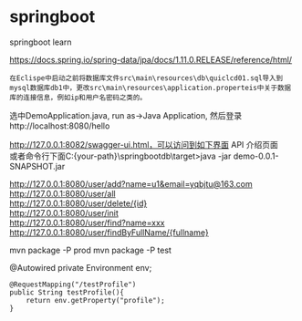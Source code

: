 # springboot
springboot learn

https://docs.spring.io/spring-data/jpa/docs/1.11.0.RELEASE/reference/html/  

    在Eclispe中启动之前将数据库文件src\main\resources\db\quiclcd01.sql导入到mysql数据库db1中，更改src\main\resources\application.properteis中关于数据库的连接信息，例如ip和用户名密码之类的。
  选中DemoApplication.java, run as->Java Application, 然后登录http://localhost:8080/hello    

http://127.0.0.1:8082/swagger-ui.html，可以访问到如下界面 API 介绍页面  
  或者命令行下面C:\{your-path}\springbootdb\target>java -jar demo-0.0.1-SNAPSHOT.jar   

http://127.0.0.1:8080/user/add?name=u1&email=yqbjtu@163.com  
http://127.0.0.1:8080/user/all  
http://127.0.0.1:8080/user/delete/{id}  
http://127.0.0.1:8080/user/init  
http://127.0.0.1:8080/user/find?name=xxx  
http://127.0.0.1:8080/user/findByFullName/{fullname}

mvn package -P prod
mvn package -P test

@Autowired
    private Environment env;
        
    @RequestMapping("/testProfile")
    public String testProfile(){
        return env.getProperty("profile");
    }

